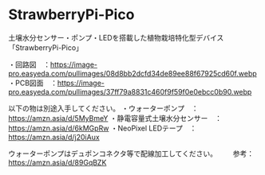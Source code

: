# StrawberryPi-Pico
土壌水分センサー・ポンプ・LEDを搭載した植物栽培特化型デバイス「StrawberryPi-Pico」

・回路図　：https://image-pro.easyeda.com/pullimages/08d8bb2dcfd34de89ee88f67925cd60f.webp
・PCB図面　：https://image-pro.easyeda.com/pullimages/37ff79a8831c460f9f59f0e0ebcc0b90.webp


以下の物は別途入手してください。
・ウォーターポンプ　：https://amzn.asia/d/5MyBmeY
・静電容量式土壌水分センサー　：https://amzn.asia/d/6kMGpRw
・NeoPixel LEDテープ　：https://amzn.asia/d/j20iAux


ウォーターポンプはデュポンコネクタ等で配線加工してください。
　　参考：https://amzn.asia/d/89GqBZK
 
